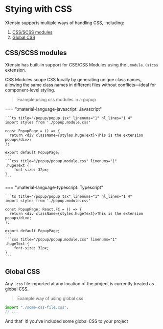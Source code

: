 # Stying with CSS

Xtensio supports multiple ways of handling CSS, including:

1. [CSS/SCSS modules](#cssscss-modules)
2. [Global CSS](#global-css)

## CSS/SCSS modules

Xtensio has built-in support for CSS/CSS Modules using the `.module.(s)css` extension.

CSS Modules scope CSS locally by generating unique class names, allowing the same class names in different files without conflicts—ideal for component-level styling.

> Example using css modules in a popup

=== ":material-language-javascript: Javascript"

    ```ts title="/popup/popup.jsx" linenums="1" hl_lines="1 4"
    import styles from './popup.module.css'

    const PopupPage = () => {
      return <div className={styles.hugeText}>This is the extension popup</div>;
    };

    export default PopupPage;
    ```
    ```css title="/popup/popup.module.css" linenums="1"
    .hugeText {
        font-size: 32px;
    }
    ```

=== ":material-language-typescript: Typescript"

    ```ts title="/popup/popup.tsx" linenums="1" hl_lines="1 4"
    import styles from './popup.module.css'

    const PopupPage: React.FC = () => {
      return <div className={styles.hugeText}>This is the extension popup</div>;
    };

    export default PopupPage;
    ```
    ```css title="/popup/popup.module.css" linenums="1"
    .hugeText {
        font-size: 32px;
    }
    ```

## Global CSS

Any `.css` file imported at any location of the project is currently treated as global CSS.

> Example way of using global css

```js linenums="1"
import "./some-css-file.css";
// ...
```

And that' it! you've included some global CSS to your project
